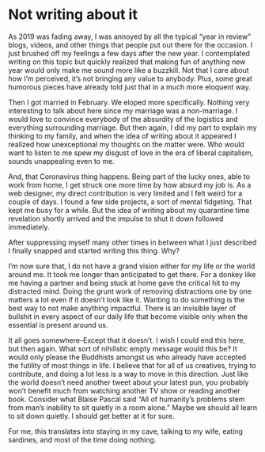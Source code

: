 # Not writing about it

As 2019 was fading away, I was annoyed by all the typical “year in review” blogs, videos, and other things that people put out there for the occasion. I just brushed off my feelings a few days after the new year. I contemplated writing on this topic but quickly realized that making fun of anything new year would only make me sound more like a buzzkill. Not that I care about how I’m perceived, it’s not bringing any value to anybody. Plus, some great humorous pieces have already told just that in a much more eloquent way.

Then I got married in February. We eloped more specifically. Nothing very interesting to talk about here since my marriage was a non-marriage. I would love to convince everybody of the absurdity of the logistics and everything surrounding marriage. But then again, I did my part to explain my thinking to my family, and when the idea of writing about it appeared I realized how unexceptional my thoughts on the matter were. Who would want to listen to me spew my disgust of love in the era of liberal capitalism, sounds unappealing even to me.

And, that Coronavirus thing happens. Being part of the lucky ones, able to work from home, I get struck one more time by how absurd my job is. As a web designer, my direct contribution is very limited and I felt weird for a couple of days. I found a few side projects, a sort of mental fidgeting. That kept me busy for a while. But the idea of writing about my quarantine time revelation shortly arrived and the impulse to shut it down followed immediately.

After suppressing myself many other times in between what I just described I finally snapped and started writing this thing. Why?

I’m now sure that, I do not have a grand vision either for my life or the world around me. It took me longer than anticipated to get there. For a donkey like me having a partner and being stuck at home gave the critical hit to my distracted mind. Doing the grunt work of removing distractions one by one matters a lot even if it doesn’t look like it. Wanting to do something is the best way to not make anything impactful. There is an invisible layer of bullshit in every aspect of our daily life that become visible only when the essential is present around us.

It all goes somewhere–Except that it doesn’t. I wish I could end this here, but then again. What sort of nihilistic empty message would this be? It would only please the Buddhists amongst us who already have accepted the futility of most things in life. I believe that for all of us creatives, trying to contribute, and doing a lot less is a way to move in this direction. Just like the world doesn’t need another tweet about your latest pun, you probably won’t benefit much from watching another TV show or reading another book. Consider what Blaise Pascal said “All of humanity’s problems stem from man’s inability to sit quietly in a room alone.” Maybe we should all learn to sit down quietly. I should get better at it for sure.

For me, this translates into staying in my cave, talking to my wife, eating sardines, and most of the time doing nothing.